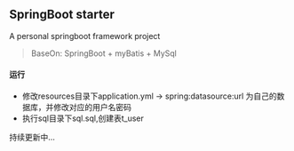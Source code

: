## SpringBoot starter
A personal springboot framework project

> BaseOn: SpringBoot + myBatis + MySql
#### 运行

+ 修改resources目录下application.yml -> spring:datasource:url 为自己的数据库，并修改对应的用户名密码
+ 执行sql目录下sql.sql,创建表t_user

持续更新中...